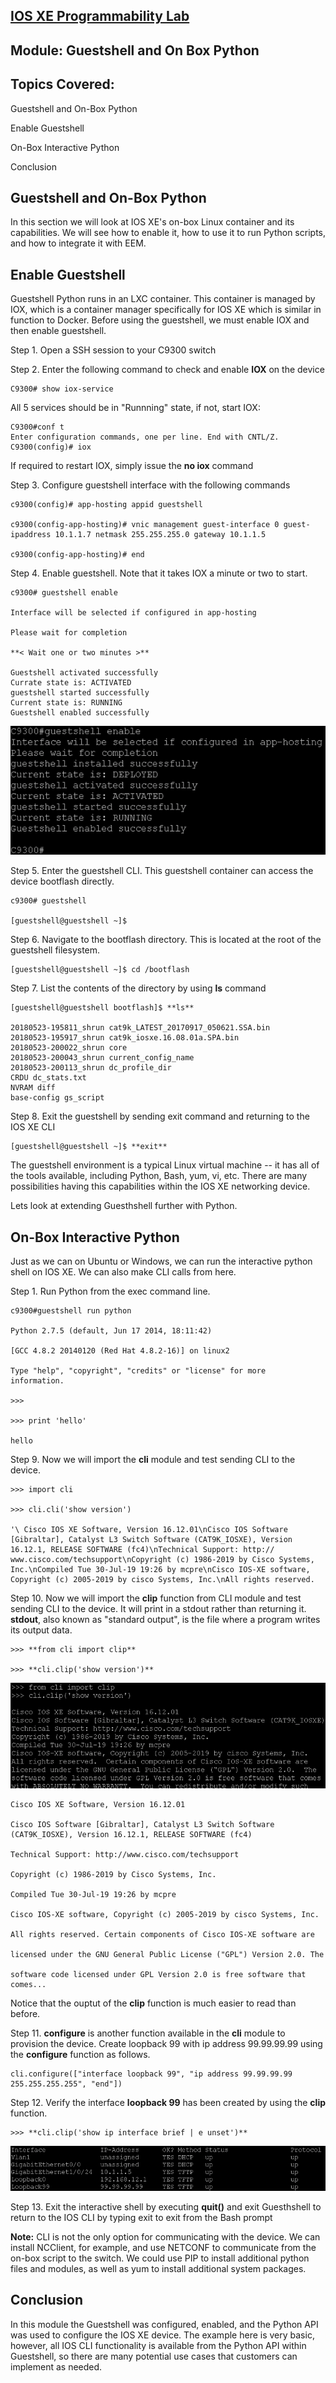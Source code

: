 ## [IOS XE Programmability Lab](https://github.com/jeremycohoe/cisco-ios-xe-programmability-lab)

## Module: Guestshell and On Box Python

## Topics Covered:
Guestshell and On-Box Python

Enable Guestshell

On-Box Interactive Python

Conclusion


## Guestshell and On-Box Python

In this section we will look at IOS XE's on-box Linux container and its capabilities. We will see how to enable it, how to use it to run Python scripts, and how to integrate it with EEM.

## Enable Guestshell

Guestshell Python runs in an LXC container. This container is managed by IOX, which is a container manager specifically for IOS XE which is similar in function to Docker. Before using the guestshell, we must enable IOX and then enable guestshell.

Step 1.  Open a SSH session to your C9300 switch

Step 2.  Enter the following command to check and enable **IOX** on the
device

```
C9300# show iox-service
```

All 5 services should be in "Runnning" state, if not, start IOX:

```
C9300#conf t
Enter configuration commands, one per line. End with CNTL/Z.
C9300(config)# iox
```

If required to restart IOX, simply issue the **no iox** command

Step 3. Configure guestshell interface with the following commands

```
c9300(config)# app-hosting appid guestshell

c9300(config-app-hosting)# vnic management guest-interface 0 guest-ipaddress 10.1.1.7 netmask 255.255.255.0 gateway 10.1.1.5

c9300(config-app-hosting)# end
```

Step 4.  Enable guestshell. Note that it takes IOX a minute or two to start. 

```
c9300# guestshell enable

Interface will be selected if configured in app-hosting

Please wait for completion

**< Wait one or two minutes >**

Guestshell activated successfully
Currate state is: ACTIVATED
guestshell started successfully
Current state is: RUNNING
Guestshell enabled successfully
```

![](imgs/image3.png)

Step 5. Enter the guestshell CLI. This guestshell container can access the device bootflash directly.

```
c9300# guestshell

[guestshell@guestshell ~]$
```

Step 6. Navigate to the bootflash directory. This is located at the root of
the guestshell filesystem.

```
[guestshell@guestshell ~]$ cd /bootflash
```

Step 7.  List the contents of the directory by using **ls** command

```
[guestshell@guestshell bootflash]$ **ls**

20180523-195811_shrun cat9k_LATEST_20170917_050621.SSA.bin
20180523-195917_shrun cat9k_iosxe.16.08.01a.SPA.bin
20180523-200022_shrun core
20180523-200043_shrun current_config_name
20180523-200113_shrun dc_profile_dir
CRDU dc_stats.txt
NVRAM diff
base-config gs_script
```

Step 8.  Exit the guestshell by sending exit command and returning to the IOS XE CLI

```
[guestshell@guestshell ~]$ **exit**
```

The guestshell environment is a typical Linux virtual machine -- it has all of the tools available, including Python, Bash, yum, vi, etc. There are many possibilities having this capabilities within the IOS XE networking device.

Lets look at extending Guesthshell further with Python.

## On-Box Interactive Python

Just as we can on Ubuntu or Windows, we can run the interactive python shell on IOS XE. We can also make CLI calls from here.

Step 1.  Run Python from the exec command line.

```
c9300#guestshell run python

Python 2.7.5 (default, Jun 17 2014, 18:11:42)

[GCC 4.8.2 20140120 (Red Hat 4.8.2-16)] on linux2

Type "help", "copyright", "credits" or "license" for more
information.

>>>

>>> print 'hello'

hello
```


Step 9. Now we will import the **cli** module and test sending CLI to the device.

```
>>> import cli

>>> cli.cli('show version')

'\ Cisco IOS XE Software, Version 16.12.01\nCisco IOS Software [Gibraltar], Catalyst L3 Switch Software (CAT9K_IOSXE), Version 16.12.1, RELEASE SOFTWARE (fc4)\nTechnical Support: http://
www.cisco.com/techsupport\nCopyright (c) 1986-2019 by Cisco Systems, Inc.\nCompiled Tue 30-Jul-19 19:26 by mcpre\nCisco IOS-XE software, Copyright (c) 2005-2019 by cisco Systems, Inc.\nAll rights reserved.
```

Step 10. Now we will import the **clip** function from CLI module and test sending CLI to the device. It will print in a stdout rather than returning it. **stdout**, also known as "standard output", is the file where a program writes its output data.

```
>>> **from cli import clip**

>>> **cli.clip('show version')**
```

![](imgs/image4.png)

```
Cisco IOS XE Software, Version 16.12.01

Cisco IOS Software [Gibraltar], Catalyst L3 Switch Software
(CAT9K_IOSXE), Version 16.12.1, RELEASE SOFTWARE (fc4)

Technical Support: http://www.cisco.com/techsupport

Copyright (c) 1986-2019 by Cisco Systems, Inc.

Compiled Tue 30-Jul-19 19:26 by mcpre

Cisco IOS-XE software, Copyright (c) 2005-2019 by cisco Systems, Inc.

All rights reserved. Certain components of Cisco IOS-XE software are

licensed under the GNU General Public License ("GPL") Version 2.0. The

software code licensed under GPL Version 2.0 is free software that
comes...
```

Notice that the ouptut of the **clip** function is much easier to read
than before.

Step 11. **configure** is another function available in the **cli** module to
provision the device. Create loopback 99 with ip address 99.99.99.99
using the **configure** function as follows.

```
cli.configure(["interface loopback 99", "ip address 99.99.99.99 255.255.255.255", "end"])
```

Step 12. Verify the interface **loopback 99** has been created by using the **clip** function.

```
>>> **cli.clip('show ip interface brief | e unset')**
```

![](imgs/image5.png) 

Step 13. Exit the interactive shell by executing **quit()**  and exit Guesthshell to return to the IOS CLI by typing exit to exit from the Bash prompt

**Note:** CLI is not the only option for communicating with the device. We can install NCClient, for example, and use NETCONF to communicate from the on-box script to the switch. We could use PIP to install additional python files and modules, as well as yum to install additional system packages.

## Conclusion

In this module the Guestshell was configured, enabled, and the Python API was used to configure the IOS XE device. The example here is very basic, however, all IOS CLI functionality is available from the Python API within Guestshell, so there are many potential use cases that customers can implement as needed.
